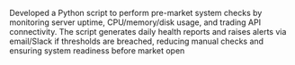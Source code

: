 Developed a Python script to perform pre-market system checks by monitoring server uptime, CPU/memory/disk usage, and trading API connectivity. The script generates daily health reports and raises alerts via email/Slack if thresholds are breached, reducing manual checks and ensuring system readiness before market open
